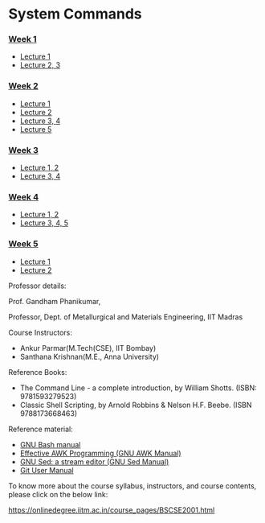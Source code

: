 # System Commands

### [Week 1](/Week-1)

* [Lecture 1](/Week-1/Lecture1.md)
* [Lecture 2, 3](/Week-1/Lecture2-3.md)

### [Week 2](/Week-2)

* [Lecture 1](/Week-2/Lecture1.md)
* [Lecture 2](/Week-2/Lecture2.md)
* [Lecture 3, 4](/Week-2/Lecture3-4.md)
* [Lecture 5](/Week-2/Lecture5.md)

### [Week 3](/Week-3)

* [Lecture 1, 2](/Week-3/Lecture1-2.md)
* [Lecture 3, 4](/Week-3/Lecture3-4.md)

### [Week 4](/Week-4)

* [Lecture 1, 2](/Week-4/Lecture1-2.md)
* [Lecture 3, 4, 5](/Week-4/Lecture3-5.md)

### [Week 5](/Week-5)

* [Lecture 1](/Week-5/Lecture1.md)
* [Lecture 2](/Week-5/Lecture2.md)


Professor details:

Prof. Gandham Phanikumar,

Professor, Dept. of Metallurgical and Materials Engineering, IIT Madras

Course Instructors:

* Ankur Parmar(M.Tech(CSE), IIT Bombay)
* Santhana Krishnan(M.E., Anna University)

Reference Books:

* The Command Line - a complete introduction, by William Shotts. (ISBN: 9781593279523)
* Classic Shell Scripting, by Arnold Robbins & Nelson H.F. Beebe. (ISBN 9788173668463)

Reference material:

* [GNU Bash manual](https://www.gnu.org/software/bash/manual/)
* [Effective AWK Programming (GNU AWK Manual)](https://www.gnu.org/software/gawk/manual/)
* [GNU Sed: a stream editor (GNU Sed Manual)](https://www.gnu.org/software/sed/manual/)
* [Git User Manual](https://git-scm.com/docs/user-manual)

To know more about the course syllabus, instructors, and course contents, please click on the below link:

https://onlinedegree.iitm.ac.in/course_pages/BSCSE2001.html
